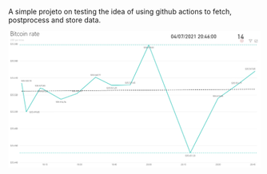 
A simple projeto on testing the idea of using github actions to fetch, postprocess and store data.

[![Dashboard using bitcoin data](https://raw.githubusercontent.com/diogoalves/flatdata-test/main/screenshot.png)](https://app.powerbi.com/view?r=eyJrIjoiNGNhYWExZTItNjZhYi00N2JhLTgyZGUtOGI0YTg1YjM5YmQwIiwidCI6ImIwYThiNWFkLTU5MGQtNGZiYS1hZmY4LWUzMDc0YWI0MzVhNyJ9)
